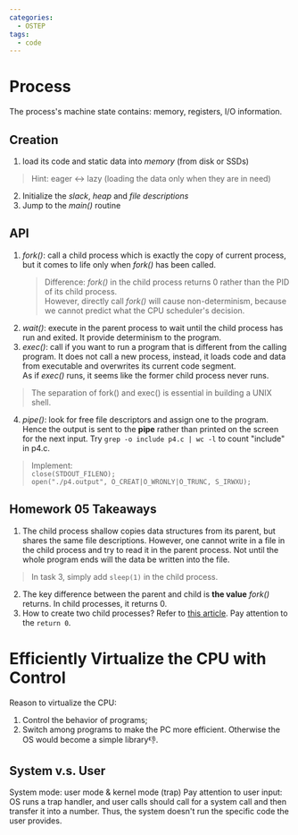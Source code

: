 ```yaml
---
categories: 
  - OSTEP
tags:
  - code
---
```

# Process

The process's machine state contains: memory, registers, I/O information.

## Creation
1. load its code and static data into *memory* (from disk or SSDs)  
  > Hint: eager <-> lazy (loading the data only when they are in need)
2. Initialize the *slack*, *heap* and *file descriptions*
3. Jump to the *main()* routine

## API
1. *fork()*: call a child process which is exactly the copy of current process, but it comes to life only when *fork()* has been called.  
   > Difference: *fork()* in the child process returns 0 rather than the PID of its child process.  
   However, directly call *fork()* will cause non-determinism, because we cannot predict what the CPU scheduler's decision.
2. *wait()*: execute in the parent process to wait until the child process has run and exited. It provide determinism to the program.
3. *exec()*: call if you want to run a program that is different from the calling program. It does not call a new process, instead, it loads code and data from executable and overwrites its current code segment.  
  As if *exec()* runs, it seems like the former child process never runs.
  > The separation of fork() and exec() is essential in building a UNIX shell.
4. *pipe()*: look for free file descriptors and assign one to the program. Hence the output is sent to the **pipe** rather than printed on the screen for the next input. Try `grep -o include p4.c | wc -l` to count "include" in p4.c.  
  > Implement:   
    `close(STDOUT_FILENO);`  
    `open("./p4.output", O_CREAT|O_WRONLY|O_TRUNC, S_IRWXU);`

## Homework 05 Takeaways
1. The child process shallow copies data structures from its parent, but shares the same file descriptions. However, one cannot write in a file in the child process and try to read it in the parent process. Not until the whole program ends will the data be written into the file.  
  > In task 3, simply add `sleep(1)` in the child process.
2. The key difference between the parent and child is **the value** *fork()* returns. In child processes, it returns 0.
3. How to create two child processes? Refer to [this article](https://www.cnblogs.com/yfceshi/p/7066407.html). Pay attention to the `return 0`.

# Efficiently Virtualize the CPU with Control
Reason to virtualize the CPU:
1. Control the behavior of programs;
2. Switch among programs to make the PC more efficient.
Otherwise the OS would become a simple library👎.
## System v.s. User
System mode: user mode & kernel mode (trap)
Pay attention to user input: OS runs a trap handler, and user calls should call for a system call and then transfer it into a number. Thus, the system doesn't run the specific code the user provides.
